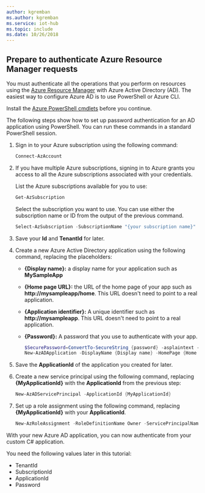 ```yaml
---
author: kgremban
ms.author: kgremban
ms.service: iot-hub
ms.topic: include
ms.date: 10/26/2018
---
```

## Prepare to authenticate Azure Resource Manager requests
You must authenticate all the operations that you perform on resources using the [Azure Resource Manager][lnk-authenticate-arm] with Azure Active Directory (AD). The easiest way to configure Azure AD is to use PowerShell or Azure CLI.

Install the [Azure PowerShell cmdlets][lnk-powershell-install] before you continue.

The following steps show how to set up password authentication for an AD application using PowerShell. You can run these commands in a standard PowerShell session.

1. Sign in to your Azure subscription using the following command:

    ```powershell
    Connect-AzAccount
    ```

1. If you have multiple Azure subscriptions, signing in to Azure grants you access to all the Azure subscriptions associated with your credentials. 

   List the Azure subscriptions available for you to use:

   ```powershell
   Get-AzSubscription
   ```

   Select the subscription you want to use. You can use either the subscription name or ID from the output of the previous command.

   ```powershell
   Select-AzSubscription -SubscriptionName "{your subscription name}"
   ```

1. Save your **Id** and **TenantId** for later.

1. Create a new Azure Active Directory application using the following command, replacing the placeholders:
   
   * **{Display name}:** a display name for your application such as **MySampleApp**
   * **{Home page URL}:** the URL of the home page of your app such as **http:\//mysampleapp/home**. This URL doesn't need to point to a real application.
   * **{Application identifier}:** A unique identifier such as **http:\//mysampleapp**. This URL doesn't need to point to a real application.
   * **{Password}:** A password that you use to authenticate with your app.
     
     ```powershell
     $SecurePassword=ConvertTo-SecureString {password} -asplaintext -force
     New-AzADApplication -DisplayName {Display name} -HomePage {Home page URL} -IdentifierUris {Application identifier} -Password $SecurePassword
     ```
1. Save the **ApplicationId** of the application you created for later.

1. Create a new service principal using the following command, replacing **{MyApplicationId}** with the **ApplicationId** from the previous step:
   
    ```powershell
    New-AzADServicePrincipal -ApplicationId {MyApplicationId}
    ```

1. Set up a role assignment using the following command, replacing **{MyApplicationId}** with your **ApplicationId**.
   
    ```powershell
    New-AzRoleAssignment -RoleDefinitionName Owner -ServicePrincipalName {MyApplicationId}
    ```

With your new Azure AD application, you can now authenticate from your custom C# application. 

You need the following values later in this tutorial:

* TenantId
* SubscriptionId
* ApplicationId
* Password

[lnk-authenticate-arm]: /rest/api/
[lnk-powershell-install]: /powershell/azure/install-az-ps